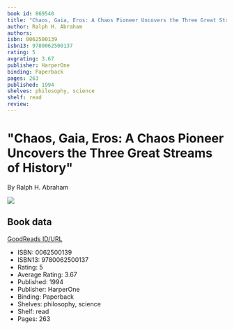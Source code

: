 ```yaml
---
book id: 869540
title: "Chaos, Gaia, Eros: A Chaos Pioneer Uncovers the Three Great Streams of History"
author: Ralph H. Abraham
authors: 
isbn: 0062500139
isbn13: 9780062500137
rating: 5
avgrating: 3.67
publisher: HarperOne
binding: Paperback
pages: 263
published: 1994
shelves: philosophy, science
shelf: read
review: 
---
```


# "Chaos, Gaia, Eros: A Chaos Pioneer Uncovers the Three Great Streams of History"

By Ralph H. Abraham

![](https://i.gr-assets.com/images/S/compressed.photo.goodreads.com/books/1179053377l/869540._SX318_.jpg)

## Book data

[GoodReads ID/URL](https://www.goodreads.com/book/show/869540)

- ISBN: 0062500139
- ISBN13: 9780062500137
- Rating: 5
- Average Rating: 3.67
- Published: 1994
- Publisher: HarperOne
- Binding: Paperback
- Shelves: philosophy, science
- Shelf: read
- Pages: 263

